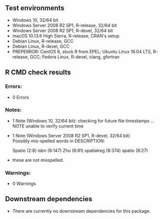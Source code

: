 ## Test environments

* Windows 10, 32/64 bit
* Windows Server 2008 R2 SP1, R-release, 32/64 bit
* Windows Server 2008 R2 SP1, R-devel, 32/64 bit
* macOS 10.13.6 High Sierra, R-release, CRAN's setup
* Debian Linux, R-release, GCC
* Debian Linux, R-devel, GCC 
* PREPERROR: CentOS 6, stock R from EPEL; Ubuntu Linux 16.04 LTS, R-release, GCC; Fedora Linux, R-devel, clang, gfortran

## R CMD check results

### Errors:

* 0 Errors

### Notes:


* 1 Note (Windows 10, 32/64 bit):
checking for future file timestamps ... NOTE
  unable to verify current time

* 1 Note (Windows Server 2008 R2 SP1, R-devel, 32/64 bit)  
Possibly mis-spelled words in DESCRIPTION:
   
     Spatio (2:8)
     isbn (8:147)
     Zhu (8:81)
     spatialreg (8:374)
     spatio (8:27)
- these are not misspelled.     
  

### Warnings:

* 0 Warnings

## Downstream dependencies

* There are currently no downstream dependencies for this package.
